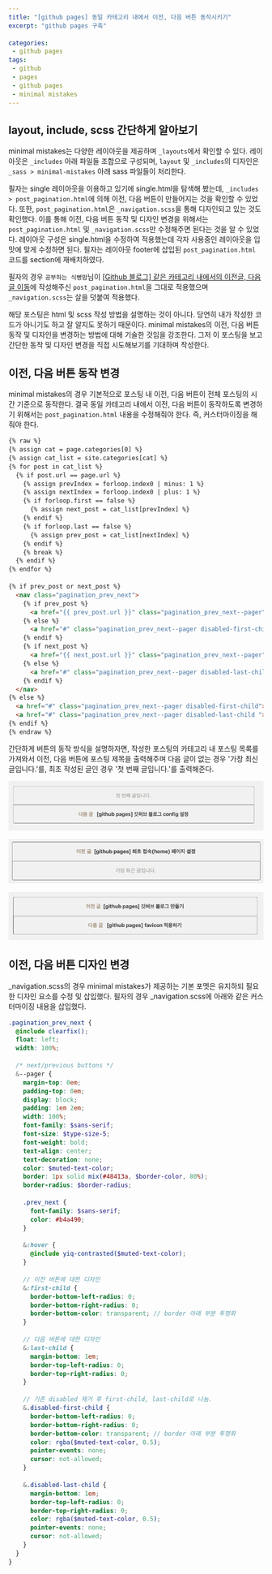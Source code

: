 ```yaml
---
title: "[github pages] 동일 카테고리 내에서 이전, 다음 버튼 동작시키기"
excerpt: "github pages 구축"

categories:
 - github pages
tags:
 - github
 - pages
 - github pages
 - minimal mistakes
---
```

## layout, include, scss 간단하게 알아보기
minimal mistakes는 다양한 레이아웃을 제공하며 `_layouts`에서 확인할 수 있다. 레이아웃은 `_includes` 아래 파일들 조합으로 구성되며, `layout` 및 `_includes`의 디자인은 `_sass > minimal-mistakes` 아래 sass 파일들이 처리한다.

필자는 single 레이아웃을 이용하고 있기에 single.html을 탐색해 봤는데, `_includes > post_pagination.html`에 의해 이전, 다음 버튼이 만들어지는 것을 확인할 수 있었다. 또한, `post_pagination.html`은 `_navigation.scss`을 통해 디자인되고 있는 것도 확인했다. 이를 통해 이전, 다음 버튼 동작 및 디자인 변경을 위해서는 `post_pagination.html` 및 `_navigation.scss`만 수정해주면 된다는 것을 알 수 있었다. 레이아웃 구성은 single.html을 수정하여 적용했는데 각자 사용중인 레이아웃을 입맛에 맞게 수정하면 된다. 필자는 레이아웃 footer에 삽입된 `post_pagination.html` 코드를 section에 재배치하였다.

필자의 경우 `공부하는 식빵맘`님이 [[Github 블로그] 같은 카테고리 내에서의 이전글, 다음글 이동](https://ansohxxn.github.io/blog/prevnext/)에 작성해주신 `post_pagination.html`을 그대로 적용했으며 `_navigation.scss`는 살을 덧붙여 적용했다.

해당 포스팅은 html 및 scss 작성 방법을 설명하는 것이 아니다. 당연히 내가 작성한 코드가 아니기도 하고 잘 알지도 못하기 때문이다. minimal mistakes의 이전, 다음 버튼 동작 및 디자인을 변경하는 방법에 대해 기술한 것임을 강조한다. 그저 이 포스팅을 보고 간단한 동작 및 디자인 변경을 직접 시도해보기를 기대하며 작성한다.

## 이전, 다음 버튼 동작 변경
minimal mistakes의 경우 기본적으로 포스팅 내 이전, 다음 버튼이 전체 포스팅의 시간 기준으로 동작한다. 결국 동일 카테고리 내에서 이전, 다음 버튼이 동작하도록 변경하기 위해서는 `post_pagination.html` 내용을 수정해줘야 한다. 즉, 커스터마이징을 해줘야 한다.

```html
{% raw %}
{% assign cat = page.categories[0] %}
{% assign cat_list = site.categories[cat] %}
{% for post in cat_list %}
  {% if post.url == page.url %}
  	{% assign prevIndex = forloop.index0 | minus: 1 %}
  	{% assign nextIndex = forloop.index0 | plus: 1 %}
  	{% if forloop.first == false %}
  	  {% assign next_post = cat_list[prevIndex] %}
  	{% endif %}
  	{% if forloop.last == false %}
  	  {% assign prev_post = cat_list[nextIndex] %}
  	{% endif %}
  	{% break %}
  {% endif %}
{% endfor %}

{% if prev_post or next_post %}
  <nav class="pagination_prev_next">
    {% if prev_post %}
      <a href="{{ prev_post.url }}" class="pagination_prev_next--pager"><span class="prev_next">이전 글  &nbsp</span>{{ prev_post.title }}</a>
    {% else %}
      <a href="#" class="pagination_prev_next--pager disabled-first-child">첫 번째 글입니다.</a>
    {% endif %}
    {% if next_post %}
      <a href="{{ next_post.url }}" class="pagination_prev_next--pager"><span class="prev_next">다음 글  &nbsp  </span>{{ next_post.title }}</a>
    {% else %}
      <a href="#" class="pagination_prev_next--pager disabled-last-child ">가장 최신 글입니다.</a>
    {% endif %}
  </nav>
{% else %}
  <a href="#" class="pagination_prev_next--pager disabled-first-child">첫 번째 글입니다.</a>
  <a href="#" class="pagination_prev_next--pager disabled-last-child ">가장 최신 글입니다.</a>
{% endif %}
{% endraw %}
```

간단하게 버튼의 동작 방식을 설명하자면, 작성한 포스팅의 카테고리 내 포스팅 목록를 가져와서 이전, 다음 버튼에 포스팅 제목을 출력해주며 다음 글이 없는 경우 '가장 최신 글입니다.'를, 최초 작성된 글인 경우 '첫 번째 글입니다.'를 출력해준다.

![prev next first post](/assets/prev_next_first_post.png)

![prev next recent post](/assets/prev_next_recent_post.png)

![prev next post](/assets/prev_next_post.png)

## 이전, 다음 버튼 디자인 변경
_navigation.scss의 경우 minimal mistakes가 제공하는 기본 포멧은 유지하되 필요한 디자인 요소를 수정 및 삽입했다. 필자의 경우 _navigation.scss에 아래와 같은 커스터마이징 내용을 삽입했다.

```scss
.pagination_prev_next {
  @include clearfix();
  float: left;
  width: 100%;
  
  /* next/previous buttons */
  &--pager {
    margin-top: 0em;
    padding-top: 0em;
    display: block;
    padding: 1em 2em;
    width: 100%;
    font-family: $sans-serif;
    font-size: $type-size-5;
    font-weight: bold;
    text-align: center;
    text-decoration: none;
    color: $muted-text-color;
    border: 1px solid mix(#48413a, $border-color, 80%);
    border-radius: $border-radius;

    .prev_next {
      font-family: $sans-serif;
      color: #b4a490;
    }

    &:hover {
      @include yiq-contrasted($muted-text-color);
    }

    // 이전 버튼에 대한 디자인
    &:first-child {
      border-bottom-left-radius: 0;
      border-bottom-right-radius: 0;
      border-bottom-color: transparent; // border 아래 부분 투명화
    }

    // 다음 버튼에 대한 디자인
    &:last-child {
      margin-bottom: 1em;
      border-top-left-radius: 0;
      border-top-right-radius: 0;
    }

    // 기존 disabled 제거 후 first-child, last-child로 나눔.
    &.disabled-first-child {
      border-bottom-left-radius: 0;
      border-bottom-right-radius: 0;
      border-bottom-color: transparent; // border 아래 부분 투명화 
      color: rgba($muted-text-color, 0.5);
      pointer-events: none;
      cursor: not-allowed;
    }

    &.disabled-last-child {
      margin-bottom: 1em;
      border-top-left-radius: 0;
      border-top-right-radius: 0;
      color: rgba($muted-text-color, 0.5);
      pointer-events: none;
      cursor: not-allowed;
    }
  }
}
```